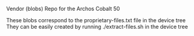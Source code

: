 Vendor (blobs) Repo for the Archos Cobalt 50


These blobs correspond to the proprietary-files.txt file in the device tree
They can be easily created by running ./extract-files.sh in the device tree
